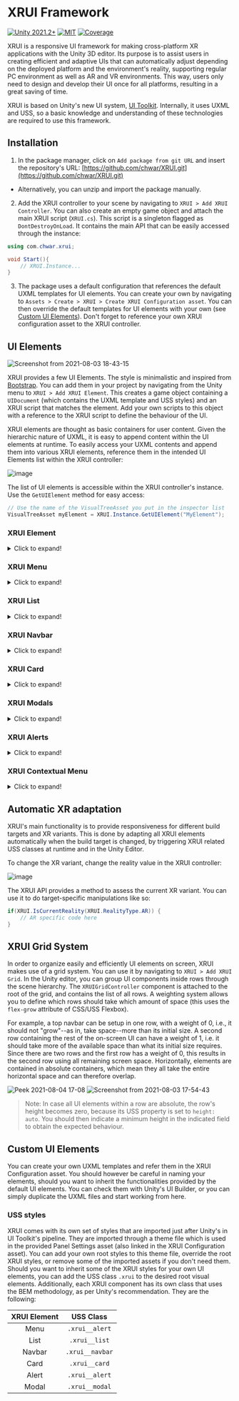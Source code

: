# XRUI Framework
[![Unity 2021.2+](https://flat.badgen.net/badge/unity/2021.2+)](https://unity3d.com/get-unity/download)
[![MIT](https://flat.badgen.net/badge/license/MIT/green)](./LICENSE)
[![Coverage](https://flat.badgen.net/badge/coverage/85%25/green)](./Tests)

XRUI is a responsive UI framework for making cross-platform XR applications with the Unity 3D editor. Its purpose is to assist users in creating efficient and adaptive UIs that can automatically adjust depending on the deployed platform and the environment's reality, supporting regular PC environment as well as AR and VR environments. This way, users only need to design and develop their UI once for all platforms, resulting in a great saving of time.   

XRUI is based on Unity's new UI system, [UI Toolkit](https://docs.unity3d.com/Manual/UIElements.html). Internally, it uses UXML and USS, so a basic knowledge and understanding of these technologies are required to use this framework. 

## Installation

1. In the package manager, click on `Add package from git URL` and insert the repository's URL: [https://github.com/chwar/XRUI.git](https://github.com/chwar/XRUI.git)
  * Alternatively, you can unzip and import the package manually.

2. Add the XRUI controller to your scene by navigating to `XRUI > Add XRUI Controller`. You can also create an empty game object and attach the main XRUI script (`XRUI.cs`). This script is a singleton flagged as `DontDestroyOnLoad`. It contains the main API that can be easily accessed through the instance:
```csharp
using com.chwar.xrui;

void Start(){
    // XRUI.Instance...
}
```
3. The package uses a default configuration that references the default UXML templates for UI elements. You can create your own by navigating to `Assets > Create > XRUI > Create XRUI Configuration asset`. You can then override the default templates for UI elements with your own (see [Custom UI Elements](#custom-ui-elements)). Don't forget to reference your own XRUI configuration asset to the XRUI controller.

## UI Elements

![Screenshot from 2021-08-03 18-43-15](https://user-images.githubusercontent.com/25299178/128054028-87a27934-1dad-4377-9b35-4ded3e8855d2.png)


XRUI provides a few UI Elements. The style is minimalistic and inspired from [Bootstrap](https://getbootstrap.com). You can add them in your project by navigating from the Unity menu to `XRUI > Add XRUI Element`. This creates a game object containing a `UIDocument` (which contains the UXML template and USS styles) and an XRUI script that matches the element. Add your own scripts to this object with a reference to the XRUI script to define the behaviour of the UI. 

XRUI elements are thought as basic containers for user content. Given the hierarchic nature of UXML, it is easy to append content within the UI elements at runtime. To easily access your UXML contents and append them into various XRUI elements, reference them in the intended UI Elements list within the XRUI controller:

![image](https://user-images.githubusercontent.com/25299178/150392915-51de8296-3522-4635-b419-bf2fed487808.png)


The list of UI elements is accessible within the XRUI controller's instance. Use the `GetUIElement` method for easy access:
```csharp
// Use the name of the VisualTreeAsset you put in the inspector list 
VisualTreeAsset myElement = XRUI.Instance.GetUIElement("MyElement");
```

### XRUI Element
<details>
<summary>Click to expand!</summary>

When adding UI Elements through the XRUI menu in Unity, the system uses the template referenced in the XRUI Configuration asset (see [Installation](#installation)). Each XRUI element script inherits from the `XRUIElement` class, which comes with some useful generic methods.

To add or remove visual elements from the UI element, call these methods:
```csharp
VisualElement myElement = someVisualTreeAsset.Instantiate();
XRUICard card = GetComponent<XRUICard>();

card.AddUIElement(myElement, "MyCardContainer");
card.RemoveUIElement(myElement); 
```

You can also show or hide XRUI elements at any time:
```csharp
card.Show(true);    // Display.Flex
card.Show(false);   // Display.None

card.Show(myElement, false); // Hides some of the content  
``` 

> Note: Keep in mind that hidden elements will not be found with a regular QML query, as they are hidden. You can still find them by either keeping a reference to the visual element in your code, or by querying it like this: 
> 
> ```csharp
> card.Query<TemplateContainer>().Where(ve => 
>	ve.style.display.value.Equals(DisplayStyle.None)).First();
> ```
</details>
	
### XRUI Menu
<details>
<summary>Click to expand!</summary>
	
<table>
	<tr>	
		<td><img src="https://user-images.githubusercontent.com/25299178/150380152-620c7abc-c9ed-4f59-a5c9-1c290cb188da.png"  alt="pc" width = 360px></td>
		<td><img src="https://user-images.githubusercontent.com/25299178/150380261-88113fc8-5787-45be-891e-c3c63884a5f4.png" alt="ar" width = 360px></td>
		<td><img src="https://user-images.githubusercontent.com/25299178/150380451-dcdd3686-2f91-40c5-99da-9114d3119784.png" alt="vr" width = 360px></td>
	</tr> 
	<tr>
		<td align="center">PC</td>
		<td align="center">AR</td>
		<td align="center">VR</td>
	</tr>
</table>

The provided XRUI Menu template is designed as a side menu that collapses out of the view frustum. It can be configured in the inspector (see screenshot above).
	
The list element template is the UXML template that is used to create entries. You can provide a template with a simple button, or more complex compositions with images, text, buttons, etc. to suit your needs.
	
Add entries to your menu:
```csharp
var menu = GetComponent<XRUIMenu>();
// The menu returns the created entry to be configured
var element = menu.AddElement();
element.Q<Label>("MyElementLabel").text = "myLabelTitle";
```
</details>

### XRUI List
<details>
<summary>Click to expand!</summary>

<table>
	<tr>	
		<td><img src="https://user-images.githubusercontent.com/25299178/150381681-5008c5e6-8656-436d-ad37-5673c88eaf9f.png"  alt="pc" width = 360px></td>
		<td><img src="https://user-images.githubusercontent.com/25299178/150381664-4cf1bd87-ec84-429e-9d75-035f361b3aed.png" alt="ar" width = 360px></td>
		<td><img src="https://user-images.githubusercontent.com/25299178/150381684-7843e2c5-fd60-4149-b9ad-2e21ea66c5db.png" alt="vr" width = 360px></td>
	</tr> 
	<tr>
		<td align="center">PC</td>
		<td align="center">AR</td>
		<td align="center">VR</td>
	</tr>
</table>

The XRUI List works in the same way as the menu:
```csharp
var list = GetComponent<XRUIList>();
// The list returns the created entry to be configured
var element = list.AddElement();
element.Q<Label>("MyElementLabel").text = "myLabelTitle";
```
</details>

### XRUI Navbar
<details>
<summary>Click to expand!</summary>
	
<table>
	<tr>	
		<td><img src="https://user-images.githubusercontent.com/25299178/150387236-07cf2ba4-d59a-47fa-b10d-1d7f2270b4aa.png"  alt="pc" width = 360px></td>
		<td><img src="https://user-images.githubusercontent.com/25299178/150387230-8ae337ba-cc53-4e56-aba8-61972b07cef9.png" alt="ar" width = 360px></td>
		<td><img src="https://user-images.githubusercontent.com/25299178/150387239-d4f12053-72e1-444c-8666-074dc7cda6ad.png" alt="vr" width = 360px></td>
	</tr> 
	<tr>
		<td align="center">PC</td>
		<td align="center">AR</td>
		<td align="center">VR</td>
	</tr>
</table>
	
The provided navbar is a very simple dark top bar. Since XRUI does not provide any third-party assets, it is provided empty. However, the default template contains a row of buttons (three justified on the left side, one justified on the right side) to get you started. Since navbar designs can be very different, the adopted solution was to propose a very generic template to fit the most users. You could use the template as a base to add your own elements (buttons, dropdowns, labels) to tailor the navbar to your needs.
</details>

### XRUI Card
<details>
<summary>Click to expand!</summary>

<table>
	<tr>	
		<td><img src="https://user-images.githubusercontent.com/25299178/150382706-dfcca9f6-28d4-49a6-b104-1f13476e86b3.png"  alt="pc" width = 360px></td>
		<td><img src="https://user-images.githubusercontent.com/25299178/150382701-ea5b0e55-4bbe-4cac-9db5-7ed07fb47afa.png" alt="ar" width = 360px></td>
		<td><img src="https://user-images.githubusercontent.com/25299178/150382708-57b80239-35e1-483d-a11d-77f1f93865ab.png" alt="vr" width = 360px></td>
	</tr> 	
	<tr>
		<td align="center">PC</td>
		<td align="center">AR</td>
		<td align="center">VR</td>
	</tr>
</table>

The XRUI Card is floating on the right corner by default, and sticks to the bottom of the screen in AR mode. You can specify custom dimensions from the inspector. Use the `AddUIElement` method (see [XRUI Element](#xrui-element)) to fill the card with content. The template's default container is named `"MainContainer"`. 
</details>
	
### XRUI Modals
<details>
<summary>Click to expand!</summary>

<table>
	<tr>	
		<td><img src="https://user-images.githubusercontent.com/25299178/150383323-b82a2a4d-3565-4d58-8695-9fef29920ffb.png"  alt="pc" width = 360px></td>
		<td><img src="https://user-images.githubusercontent.com/25299178/150383320-c52537d2-c74a-4c9d-8dd8-bc7a5955f92d.png" alt="ar" width = 360px></td>
		<td><img src="https://user-images.githubusercontent.com/25299178/150383326-c13b93d2-bbfc-4286-83c7-2361fbfea257.png" alt="vr" width = 360px></td>
	</tr> 	
	<tr>
		<td align="center">PC</td>
		<td align="center">AR</td>
		<td align="center">VR</td>
	</tr>
</table>

XRUI creates modals at runtime rather than requiring you to create all of them in the editor in order to save resources.

Given the hierarchic nature of UXML, modals are easy to reproduce. XRUI provides one XR Modal template, which consists of a title, empty container, two buttons (main and secondary) sticking at the bottom, and a closing button in the top right corner. You can use this template and fill its container dynamically at runtime.

In Unity, you can reference your modals in the intended list:

![Screenshot from 2021-08-03 17-35-39](https://user-images.githubusercontent.com/25299178/128054683-9a34f51f-f440-40a1-b6e5-f213e6a204dd.png)

The name given to each modal entry can be used to find the matching template and create a modal from it, with the `CreateModal` method:

```csharp
// Adapt the namespace to your own
Type t = Type.GetType("myModalScript");
XRUI.Instance.CreateModal("DemoModal", t);
```
> Note: The user script type has to be passed outside of the XRUI package, because Unity packages can't access the Assembly-CSharp assembly, i.e. can't find user namespaces, and hence, can't find user scripts located in the Assets automatically. It's also not possible to reference it through the inspector, as it only accepts instances of a script and not the script itself.

This creates a modal game object on which the `XRUIModal` script is attached, as well as a `UIDocument` script that contains the main template. You can access the modal system's API through the `XRUIModal` script.
The user script type is used to create an instance of said script when the modal is created. This lets you define the behaviour of your elements. One approach is to create one method per page, and to setup event handlers on your buttons to navigate them. To create modal pages, use the `UpdateModalFlow` method. Its last parameter is a callback function that is fired once upon the page's creation.

```csharp
private XRUIModal _xruiModal;
private UIDocument _uiDocument;

void Start() {
    _xruiModal = GetComponent<XRUIModal>();
    _uiDocument = GetComponent<UIDocument>();
    StartPage();
}

void StartPage() {
    _xruiModal.UpdateModalFlow("MyModalPage", "MainContainer", () =>
    {
        // This callback is only fired once, when the page is created for the first time
        // Put here initialization code, event subscriptions, etc. 

        Button myButton = UIDocument.rootVisualElement.Q<Button>("myButton");
        _myButton.clicked += MyPage;
    });

    // Content to execute every time this page is opened.
}

void MyPage() {
    // ...
}
```

### Using the default modal template
You can use the default modal template that comes with the package and fill it with your own content. It consists of a title, empty container, two buttons (main and secondary) sticking at the bottom, and a closing button in the top right corner. You can add your content to the container by referencing it by name (`MainContainer`) to the `UpdateModalFlow` method, as per the example above. You can manipulate the buttons and change the title through the `XRUIModal` API.

Access the modal's public fields to change the title of the modal, the text of the buttons, or to set the icon of the top right close button:
```csharp
_xruiModal.ModalTitle.text = "Create a new project";
_xruiModal.CancelButton.text = "Cancel";
_xruiModal.ValidateButton.text = "Finish";
_xruiModal.ValidateButton.visible = true;
```

Change the justification of the bottom buttons with the `SetButtonsPlacement` method:
```csharp
// Supported options: FlexStart, FlexEnd, Center, Space Between, Space Around
_xruiModal.SetButtonsPlacement(Justify.Center);
```

Set the action of the cancel and validation buttons:
```csharp
// These methods take an action as parameter, but you can provide a function call

_xruiModal.SetCancelButtonAction(XRUIModal.Destroy);
_xruiModal.SetValidateButtonAction(CreateProject);
```
> Note: prefer these methods to the direct access to `ValidationButton.clicked` or `CancelButton.clicked`, as the methods replace any other event subscription with the provided action. This means that a click on either button can have only one action on a given page. 

Destroy the modal:
```csharp
_xruiModal.Destroy();
```


#### Form validation
XRUI supports basic form validation by letting you define required fields. For now, only text fields are supported, i.e. XRUI determines if required text fields are empty or not.

```csharp
_xruiModal.SetRequiredFields(_fieldOne, _fieldTwo, _fieldThree);
```

You can pass as many fields as you want in one call. Internally, XRUI checks the page where each indicated field is contained in. When a user is on a page containing required fields, the modal's validation button is disabled until all required fields contain an input. Additionally, you can subscribe your own validation methods to the validation button and flag text fields with errors to indicate users the fields to correct.  

```csharp
_xruiModal.SetFieldError(_fieldWithError);
```
</details>
	
### XRUI Alerts
<details>
<summary>Click to expand!</summary>
<table>
	<tr>	
		<td><img src="https://user-images.githubusercontent.com/25299178/150383854-a98bc873-a574-4285-bc93-c38c4833fadf.png"  alt="pc" width = 360px></td>
		<td><img src="https://user-images.githubusercontent.com/25299178/150383853-723ba5af-312f-428d-9734-a3ad430b3411.png" alt="ar" width = 360px></td>
		<td><img src="https://user-images.githubusercontent.com/25299178/150383857-6adaa27b-23f6-4f33-a472-21eb9511af78.png" alt="vr" width = 360px></td>
	</tr> 
	<tr>
		<td align="center">PC - Primary</td>
		<td align="center">AR - Success</td>
		<td align="center">VR - Warning</td>
	</tr>
</table>
	
![Peek 2021-08-03 00-03](https://user-images.githubusercontent.com/25299178/127934108-1784dc2d-36d3-4452-8119-3f910f9a258a.gif)
![Peek 2021-08-03 00-05](https://user-images.githubusercontent.com/25299178/127934111-57e1859b-5900-4487-995f-9d3f55e8da68.gif)

The provided alert template sets them as floating cards in the right corner of the screen when in PC and VR mode, and as notifications at the top of the screen in AR mode. They also come with animations to attract the attention of users. You can show alerts for different purposes; the types of alerts are inspired from [Bootstrap](https://getbootstrap.com/docs/5.0/components/alerts/).   


Show alerts using the `ShowAlert` method:

```csharp
XRUI.Instance.ShowAlert(XRUI.AlertType.Primary, "Primary message.");
XRUI.Instance.ShowAlert(XRUI.AlertType.Success, "Success message.");
XRUI.Instance.ShowAlert(XRUI.AlertType.Warning, "Warning message.");
XRUI.Instance.ShowAlert(XRUI.AlertType.Danger, 	"Error message.");
XRUI.Instance.ShowAlert(XRUI.AlertType.Info, 	"Info message.");
```

You can also provide a title:

```csharp
XRUI.Instance.ShowAlert(XRUI.AlertType.Primary, "Title", "Primary message.");
```
	
You can also give a callback, which will be triggered upon clicking the alert:
	
```csharp
 XRUI.Instance.ShowAlert(XRUI.AlertType.Primary, "Click me!", "Click to trigger callback", () => MyCallback());
```
</details>
	
	
### XRUI Contextual Menu
<details>
<summary>Click to expand!</summary>
<table>
	<tr>	
		<td><img src="https://user-images.githubusercontent.com/25299178/150390186-af38fbfb-efa2-4bd0-bf69-d17e69835674.png"  alt="pc" width = 360px></td>
		<td><img src="https://user-images.githubusercontent.com/25299178/150390183-61c38a42-88f2-4ef3-90d4-ac5586272fd8.png" alt="ar" width = 360px></td>
	</tr> 
	<tr>
		<td align="center">PC</td>
		<td align="center">AR (identical)</td>
	</tr>
</table>
	
XRUI can create contextual menus dynamically. Here, PC and AR styles are identical: the contextual menu is shown as a floating list. VR is currently not supported for this template. Similarly to the menu and list templates, a menu element template is also given to create entries in the contextual menu. Because the entries are context-dependent, they need to be generated dynamically at runtime.
	
The `ShowContextualMenu` method needs at least the x and y coordinates of the parent element (i.e. the element that was interacted which caused the contextual menu to appear), and a boolean to indicate whether or not the styling should include an arrow pointing at the parent element. A first overload gives the possibility to provide a custom template. A second overload lets developers provide left and right offsets for finer tuning of the menu’s position. The method returns a `XRUIContextualMenu` instance, which is required to add entries to the menu.
	
```csharp
var myElement = GetComponent<UIDocument>();
var myBtn = myElement.rootVisualElement.Q<Button>("myBtn");
	
// Define parent coordinates for menu positioning
Vector2 parentCoordinates = new Vector2(myBtn.worldBound.x, myBtn.worldBound.y);
	
// For using a custom template
VisualTreeAsset myTemplate = Resources.Load<VisualTreeAsset>("myTemplate");
	
myBtn.clicked +=
{
	var menu;
	// Use one of these overloads
	// Call with 2 parameters: parent coord. and whether to show a pointing arrow
	menu = XRUI.Instance.ShowContextualMenu(parentCoordinates, false);
	
	// 3 parameters: provide a custom template as 1st param.
	menu = XRUI.Instance.ShowContextualMenu(myTemplate, parentCoordinates, true);
	
	// 5 parameters: provide left and right offsets in pixels
	menu = XRUI.Instance.ShowContextualMenu(myTemplate, parentCoordinates, true, 50,
	100);
}
	
// To override the default menu entry template
menu.menuElementTemplate = Resources.Load<VisualTreeAsset>("myEntryTemplate");
	
// Add entries to the contextual menu
var entry = contextualMenu.AddMenuElement();
```
In addition, the contextual menu considers the available space on screen. By default, contextual menus will attempt to display on the right of the parent element. However, if there is no available space, they are displayed on the left instead.
	
</details>
	
## Automatic XR adaptation
XRUI's main functionality is to provide responsiveness for different build targets and XR variants. This is done by adapting all XRUI elements automatically when the build target is changed, by triggering XRUI related USS classes at runtime and in the Unity Editor.

To change the XR variant, change the reality value in the XRUI controller:

![image](https://user-images.githubusercontent.com/25299178/150392381-514b08ec-335f-4762-a3e8-70f6752b1b7b.png)

The XRUI API provides a method to assess the current XR variant. You can use it to do target-specific manipulations like so:

```csharp
if(XRUI.IsCurrentReality(XRUI.RealityType.AR)) {
    // AR specific code here
}
``` 

## XRUI Grid System
In order to organize easily and efficiently UI elements on screen, XRUI makes use of a grid system. You can use it by navigating to `XRUI > Add XRUI Grid`. In the Unity editor, you can group UI components inside rows through the scene hierarchy. The `XRUIGridController` component is attached to the root of the grid, and contains the list of all rows. A weighting system allows you to define which rows should take which amount of space (this uses the `flex-grow` attribute of CSS/USS Flexbox). 

For example, a top navbar can be setup in one row, with a weight of 0, i.e., it should not "grow"--as in, take space--more than its initial size. A second row containing the rest of the on-screen UI can have a weight of 1, i.e. it should take more of the available space than what its initial size requires. Since there are two rows and the first row has a weight of 0, this results in the second row using all remaining screen space. Horizontally, elements are contained in absolute containers, which mean they all take the entire horizontal space and can therefore overlap. 

![Peek 2021-08-04 17-08](https://user-images.githubusercontent.com/25299178/128205987-c9fcad0c-9639-4de9-902b-1a7141320a38.gif)
![Screenshot from 2021-08-03 17-54-43](https://user-images.githubusercontent.com/25299178/128047151-b90c0e4f-0a09-4a64-b54b-8d011ccba3ac.png)
    
> Note: In case all UI elements within a row are absolute, the row's height becomes zero, because its USS property is set to `height: auto`. You should then indicate a minimum height in the indicated field to obtain the expected behaviour.

</details>

## Custom UI Elements
You can create your own UXML templates and refer them in the XRUI Configuration asset. You should however be careful in naming your elements, should you want to inherit the functionalities provided by the default UI elements. You can check them with Unity's UI Builder, or you can simply duplicate the UXML files and start working from here.

### USS styles
XRUI comes with its own set of styles that are imported just after Unity's in UI Toolkit's pipeline. They are imported through a theme file which is used in the provided Panel Settings asset (also linked in the XRUI Configuration asset). You can add your own root styles to this theme file, override the root XRUI styles, or remove some of the imported assets if you don't need them. Should you want to inherit some of the XRUI styles for your own UI elements, you can add the USS class `.xrui` to the desired root visual elements. Additionally, each XRUI component has its own class that uses the BEM methodology, as per Unity's recommendation. They are the following:

|XRUI Element|USS Class|
|:---:|:---:|
|Menu|`.xrui__alert`|
|List|`.xrui__list`|
|Navbar|`.xrui__navbar`|
|Card|`.xrui__card`|
|Alert|`.xrui__alert`|
|Modal|`.xrui__modal`|

